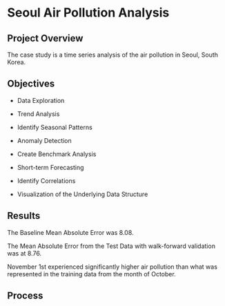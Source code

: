 # Seoul Air Pollution Analysis

## Project Overview
The case study is a time series analysis of the air pollution in Seoul, South Korea. 

## Objectives
- Data Exploration

- Trend Analysis

- Identify Seasonal Patterns
  
- Anomaly Detection

- Create Benchmark Analysis

- Short-term Forecasting

- Identify Correlations

- Visualization of the Underlying Data Structure 


## Results
The Baseline Mean Absolute Error was 8.08.


The Mean Absolute Error from the Test Data with walk-forward validation was at 8.76.


November 1st experienced significantly higher air pollution than what was represented in the training data from the month of October.


## Process
